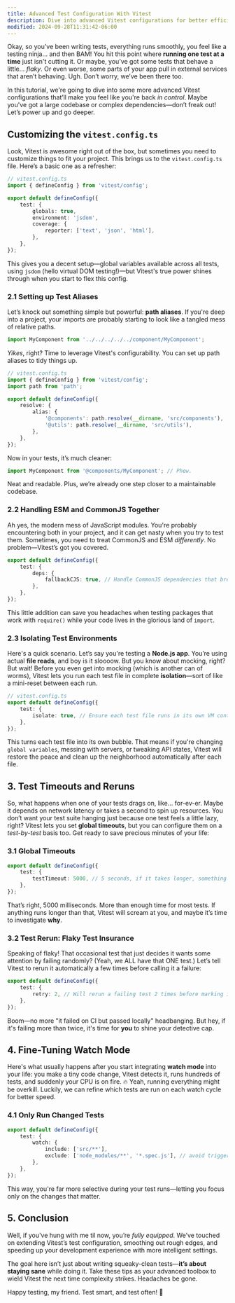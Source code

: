 ```yaml
---
title: Advanced Test Configuration With Vitest
description: Dive into advanced Vitest configurations for better efficiency.
modified: 2024-09-28T11:31:42-06:00
---
```


Okay, so you’ve been writing tests, everything runs smoothly, you feel like a testing ninja… and then BAM! You hit this point where **running one test at a time** just isn't cutting it. Or maybe, you’ve got some tests that behave a little… *flaky*. Or even worse, some parts of your app pull in external services that aren’t behaving. Ugh. Don’t worry, we’ve been there too.

In this tutorial, we're going to dive into some more advanced Vitest configurations that’ll make you feel like you're back *in control*. Maybe you've got a large codebase or complex dependencies—don’t freak out! Let’s power up and go deeper.

## Customizing the `vitest.config.ts`

Look, Vitest is awesome right out of the box, but sometimes you need to customize things to fit your project. This brings us to the `vitest.config.ts` file. Here’s a basic one as a refresher:

```ts
// vitest.config.ts
import { defineConfig } from 'vitest/config';

export default defineConfig({
	test: {
		globals: true,
		environment: 'jsdom',
		coverage: {
			reporter: ['text', 'json', 'html'],
		},
	},
});
```

This gives you a decent setup—global variables available across all tests, using `jsdom` (hello virtual DOM testing!)—but Vitest's true power shines through when you start to flex this config.

### 2.1 Setting up Test Aliases

Let’s knock out something simple but powerful: **path aliases**. If you're deep into a project, your imports are probably starting to look like a tangled mess of relative paths.

```ts
import MyComponent from '../../../../../component/MyComponent';
```

*Yikes*, right? Time to leverage Vitest's configurability. You can set up path aliases to tidy things up.

```ts
// vitest.config.ts
import { defineConfig } from 'vitest/config';
import path from 'path';

export default defineConfig({
	resolve: {
		alias: {
			'@components': path.resolve(__dirname, 'src/components'),
			'@utils': path.resolve(__dirname, 'src/utils'),
		},
	},
});
```

Now in your tests, it’s much cleaner:

```ts
import MyComponent from '@components/MyComponent'; // Phew.
```

Neat and readable. Plus, we’re already one step closer to a maintainable codebase.

### 2.2 Handling ESM and CommonJS Together

Ah yes, the modern mess of JavaScript modules. You're probably encountering both in your project, and it can get nasty when you try to test them. Sometimes, you need to treat CommonJS and ESM *differently*. No problem—Vitest’s got you covered.

```ts
export default defineConfig({
	test: {
		deps: {
			fallbackCJS: true, // Handle CommonJS dependencies that break ESM resolution
		},
	},
});
```

This little addition can save you headaches when testing packages that work with `require()` while your code lives in the glorious land of `import`.

### 2.3 Isolating Test Environments

Here's a quick scenario. Let’s say you're testing a **Node.js app**. You’re using actual **file reads**, and boy is it sloooow. But you know about mocking, right? But wait! Before you even get into mocking (which is another can of worms), Vitest lets you run each test file in complete **isolation**—sort of like a mini-reset between each run.

```ts
// vitest.config.ts
export default defineConfig({
	test: {
		isolate: true, // Ensure each test file runs in its own VM context
	},
});
```

This turns each test file into its own bubble. That means if you're changing `global variables`, messing with servers, or tweaking API states, Vitest will restore the peace and clean up the neighborhood automatically after each file.

## 3. Test Timeouts and Reruns

So, what happens when one of your tests drags on, like… for-ev-er. Maybe it depends on network latency or takes a second to spin up resources. You don’t want your test suite hanging just because one test feels a little lazy, right? Vitest lets you set **global timeouts**, but you can configure them on a *test-by-test* basis too. Get ready to save precious minutes of your life:

### 3.1 Global Timeouts

```ts
export default defineConfig({
	test: {
		testTimeout: 5000, // 5 seconds, if it takes longer, something is wrong.
	},
});
```

That’s right, 5000 milliseconds. More than enough time for most tests. If anything runs longer than that, Vitest will scream at you, and maybe it’s time to investigate **why**.

### 3.2 Test Rerun: Flaky Test Insurance

Speaking of flaky! That occasional test that just decides it wants some attention by failing randomly? (Yeah, we ALL have that ONE test.) Let’s tell Vitest to rerun it automatically a few times before calling it a failure:

```ts
export default defineConfig({
	test: {
		retry: 2, // Will rerun a failing test 2 times before marking it as failed
	},
});
```

Boom—no more "it failed on CI but passed locally" headbanging. But hey, if it's failing more than twice, it's time for **you** to shine your detective cap.

## 4. Fine-Tuning Watch Mode

Here's what usually happens after you start integrating **watch mode** into your life: you make a tiny code change, Vitest detects it, runs hundreds of tests, and suddenly your CPU is on fire. 🔥 Yeah, running everything might be overkill. Luckily, we can refine which tests are run on each watch cycle for better speed.

### 4.1 Only Run Changed Tests

```ts
export default defineConfig({
	test: {
		watch: {
			include: ['src/**'],
			exclude: ['node_modules/**', '*.spec.js'], // avoid triggering for these
		},
	},
});
```

This way, you're far more selective during your test runs—letting you focus only on the changes that matter.

## 5. Conclusion

Well, if you’ve hung with me til now, you’re *fully equipped*. We’ve touched on extending Vitest’s test configuration, smoothing out rough edges, and speeding up your development experience with more intelligent settings.

The goal here isn’t just about writing squeaky-clean tests—**it’s about staying sane** while doing it. Take these tips as your advanced toolbox to wield Vitest the next time complexity strikes. Headaches be gone.

Happy testing, my friend. Test smart, and test often! 🎉

```ts
```
